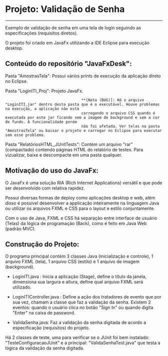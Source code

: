 # Projeto: Validação de Senha
-----------------------------

Exemplo de validação de senha em uma tela de login seguindo as especificações (requisitos diretos).

O projeto foi criado em JavaFx utilizando a IDE Eclipse para execução desktop.


Conteúdo do repositório "JavaFxDesk":
-------------------------------------

Pasta "AmostrasTela":                 Possui vários prints de execução da aplicação direto no Eclipse.

Pasta "LoginITI_Proj":                Projeto JavaFx.

                                      **[Nota (BUG)]: Há o arquivo "LoginITI.jar" dentro desta pasta que é o executável. Houve problemas na execução, a aplicação não está 
                                      carregando o arquivo CSS quando é executada por este jar ficando sem a imagem de background e sem a cor de fundo. A funcionalidade porém 
                                      não foi afetada. Ver telas na pasta "AmostrasTela" ou baixar o projeto e carregar no Eclipse para executar sem esse problema.
                                      

Pasta "RelatóriosHTML_JUnitTests":    Contém um arquivo "rar" (compactado) contendo páginas HTML do relatório de testes. Para vizualizar, baixe e descompacte em uma pasta
                                      qualquer.


Motivação do uso do JavaFx:
---------------------------

O JavaFx é uma solução RIA (Rich Internet Applications) versátil e que pode ser desenvolvido com relativa rapidez.

Possui diversas formas de deploy como aplicações desktop e web, além disso é possível desenvolver a applicação inteiramente na linguagem Java ou utilizar os arquivos FXML e CSS para o layout e estilo conjuntamente.

Com o uso de Java, FXML e CSS há separação entre interface de usuário (Telas) da lógica de programação (Back), como é feito em Java Web (padrão MVC).


Construção do Projeto:
----------------------

O programa principal contém 3 classes Java (inicialização e controle), 1 arquivo FXML (tela), 1 arquivo CSS (estilo) e 1 arquivo de imagem (background).

- LoginITI.java :             Inicia a aplicação (Stage), define o título da janela, dimensiona sua largura e altura, define qual arquivo FXML será utilizado.
                         
- LoginITIController.java :   Define a ação dos tratadores de evento que por sua vez, chamam a classe que faz a validação da senha.
                              Existem 2 eventos: quando o usuário clica no botão "Sign In" ou quando digita "Enter" na caixa de password.
                       
- ValidaSenha.java:           Faz a validação da senha digitada de acordo a especificação (requisitos) do projeto.                          
                          

Há 2 classes de teste, uma para verificar se o JUnit foi bem instalado: "TesteConfiguracaoJUnit" e a principal: "ValidaSenhaTest.java" que testa a lógica da validação da senha digitada.
